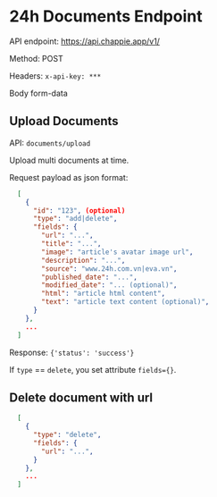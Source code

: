 # 24h Documents Endpoint

API endpoint: https://api.chappie.app/v1/

Method: POST

Headers: 
  `x-api-key: ***`

Body form-data

## Upload Documents

API: `documents/upload`

Upload multi documents at time.

Request payload as json format:

```json
  [
    {
      "id": "123", (optional)
      "type": "add|delete",
      "fields": {
        "url": "...",
        "title": "...",
        "image": "article's avatar image url",
        "description": "...",
        "source": "www.24h.com.vn|eva.vn",
        "published_date": "...",
        "modified_date": "... (optional)",
        "html": "article html content",
        "text": "article text content (optional)",
      }
    },
    ...
  ]
```

Response:
 `{'status': 'success'}`
  
If `type` == `delete`, you set attribute `fields={}`.

## Delete document with url

```json
  [
    {
      "type": "delete",
      "fields": {
        "url": "...",
      }
    },
    ...
  ]
```

  
